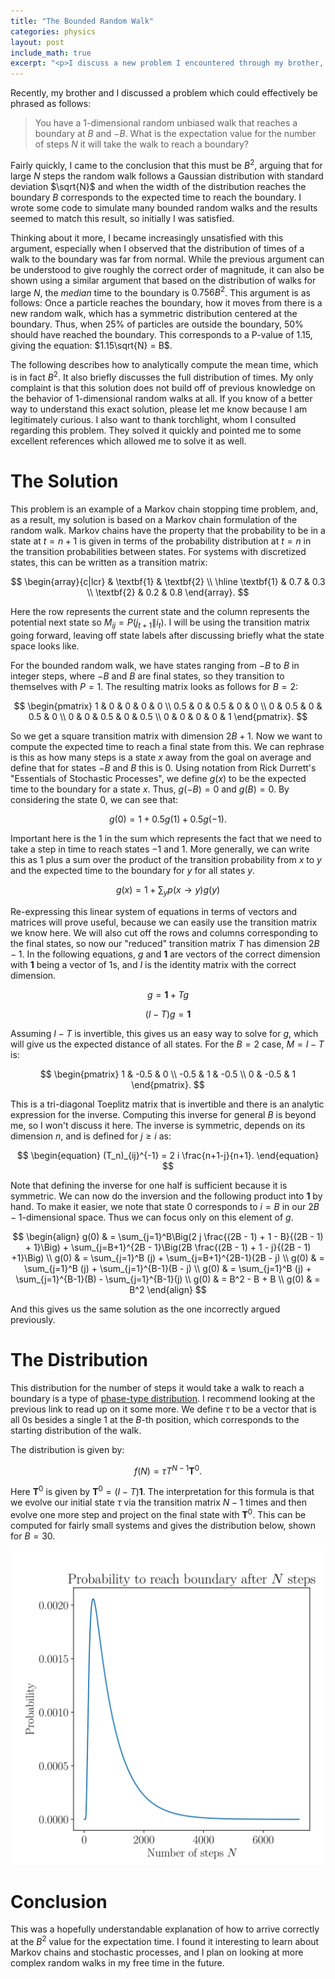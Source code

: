 ```yaml
---
title: "The Bounded Random Walk"
categories: physics
layout: post
include_math: true
excerpt: "<p>I discuss a new problem I encountered through my brother, the bounded random walk. I found that naive physics intuition gives reasonable intuition about expectation values, but I wanted to learn more about how to formally deal with such a system. In the end, I arrived at a result through some methods from stochastic processes, which I showcase here.</p>"
---
```


Recently, my brother and I discussed a problem which could effectively be phrased as follows:

> You have a 1-dimensional random unbiased walk that reaches a boundary at $B$ and $-B$. What is the expectation value for the number of steps $N$ it will take the walk to reach a boundary?

Fairly quickly, I came to the conclusion that this must be $B^2$, arguing that for large $N$ steps the random walk follows a Gaussian distribution with standard deviation $\sqrt{N}$ and when the width of the distribution reaches the boundary $B$ corresponds to the expected time to reach the boundary. I wrote some code to simulate many bounded random walks and the results seemed to match this result, so initially I was satisfied.

Thinking about it more, I became increasingly unsatisfied with this argument, especially when I observed that the distribution of times of a walk to the boundary was far from normal. While the previous argument can be understood to give roughly the correct order of magnitude, it can also be shown using a similar argument that based on the distribution of walks for large $N$, the *median* time to the boundary is $0.756B^2$. This argument is as follows: Once a particle reaches the boundary, how it moves from there is a new random walk, which has a symmetric distribution centered at the boundary. Thus, when $25$% of particles are outside the boundary, $50$% should have reached the boundary. This corresponds to a P-value of $1.15$, giving the equation: $1.15\sqrt{N} = B$.

The following describes how to analytically compute the mean time, which is in fact $B^2$. It also briefly discusses the full distribution of times. My only complaint is that this solution does not build off of previous knowledge on the behavior of 1-dimensional random walks at all. If you know of a better way to understand this exact solution, please let me know because I am legitimately curious. I also want to thank torchlight, whom I consulted regarding this problem. They solved it quickly and pointed me to some excellent references which allowed me to solve it as well.

# The Solution

This problem is an example of a Markov chain stopping time problem, and, as a result, my solution is based on a Markov chain formulation of the random walk. Markov chains have the property that the probability to be in a state at $t=n+1$ is given in terms of the probability distribution at $t=n$ in the transition probabilities between states. For systems with discretized states, this can be written as a transition matrix:

$$
\begin{array}{c|lcr}
 & \textbf{1} & \textbf{2} \\
 \hline
 \textbf{1} & 0.7 & 0.3 \\
 \textbf{2} & 0.2 & 0.8
\end{array}.
$$

Here the row represents the current state and the column represents the potential next state so $M_{ij} = P(j_{t+1}\|i_{t})$. I will be using the transition matrix going forward, leaving off state labels after discussing briefly what the state space looks like.

For the bounded random walk, we have states ranging from $-B$ to $B$ in integer steps, where $-B$ and $B$ are final states, so they transition to themselves with $P=1$. The resulting matrix looks as follows for $B=2$:

$$
\begin{pmatrix}
1 & 0 & 0 & 0 & 0 \\
0.5 & 0 & 0.5 & 0 & 0 \\
0 & 0.5 & 0 & 0.5 & 0 \\
0 & 0 & 0.5 & 0 & 0.5 \\
0 & 0 & 0 & 0 & 1
\end{pmatrix}.
$$

So we get a square transition matrix with dimension $2B + 1$. Now we want to compute the expected time to reach a final state from this. We can rephrase is this as how many steps is a state $x$ away from the goal on average and define that for states $-B$ and $B$ this is 0. Using notation from Rick Durrett's "Essentials of Stochastic Processes", we define $g(x)$ to be the expected time to the boundary for a state $x$. Thus, $g(-B)=0$ and $g(B)=0$. By considering the state $0$, we can see that:

$$
\begin{equation}
g(0) = 1 + 0.5 g(1) + 0.5 g(-1).
\end{equation}
$$

Important here is the $1$ in the sum which represents the fact that we need to take a step in time to reach states $-1$ and $1$. More generally, we can write this as $1$ plus a sum over the product of the transition probability from $x$ to $y$ and the expected time to the boundary for $y$ for all states $y$.

$$
\begin{equation}
g(x) = 1 + \sum_y p(x \to y)g(y)
\end{equation}
$$

Re-expressing this linear system of equations in terms of vectors and matrices will prove useful, because we can easily use the transition matrix we know here. We will also cut off the rows and columns corresponding to the final states, so now our "reduced" transition matrix $T$ has dimension $2B - 1$. In the following equations, $g$ and $\textbf{1}$ are vectors of the correct dimension with $\textbf{1}$ being a vector of $1$s, and $I$ is the identity matrix with the correct dimension.

$$
\begin{equation}
g = \textbf{1} + Tg
\end{equation}
$$


$$
\begin{equation}
(I - T)g = \textbf{1}
\end{equation}
$$

Assuming $I - T$ is invertible, this gives us an easy way to solve for $g$, which will give us the expected distance of all states. For the $B=2$ case, $M=I-T$ is:

$$
\begin{pmatrix}
1 & -0.5 & 0 \\
-0.5 & 1 & -0.5 \\
0 & -0.5 & 1
\end{pmatrix}.
$$

This is a tri-diagonal Toeplitz matrix that is invertible and there is an analytic expression for the inverse. Computing this inverse for general $B$ is beyond me, so I won't discuss it here. The inverse is symmetric, depends on its dimension $n$, and is defined for $j \geq i$ as:

$$
\begin{equation}
(T_n)_{ij}^{-1} = 2 i \frac{n+1-j}{n+1}.
\end{equation}
$$

Note that defining the inverse for one half is sufficient because it is symmetric. We can now do the inversion and the following product into $\textbf{1}$ by hand. To make it easier, we note that state $0$ corresponds to $i=B$ in our $2B - 1$-dimensional space. Thus we can focus only on this element of $g$.

$$
\begin{align}
g(0) & = \sum_{j=1}^B\Big(2 j \frac{(2B - 1) + 1 - B}{(2B - 1) + 1}\Big) + \sum_{j=B+1}^{2B - 1}\Big(2B \frac{(2B - 1) + 1 - j}{(2B - 1) +1}\Big) \\
g(0) & = \sum_{j=1}^B (j) + \sum_{j=B+1}^{2B-1}(2B - j) \\
g(0) & = \sum_{j=1}^B (j) + \sum_{j=1}^{B-1}(B - j) \\
g(0) & = \sum_{j=1}^B (j) + \sum_{j=1}^{B-1}(B) - \sum_{j=1}^{B-1}(j) \\
g(0) & = B^2 - B + B \\
g(0) & = B^2
\end{align}
$$

And this gives us the same solution as the one incorrectly argued previously.

# The Distribution

This distribution for the number of steps it would take a walk to reach a boundary is a type of [phase-type distribution](https://en.wikipedia.org/wiki/Discrete_phase-type_distribution). I recommend looking at the previous link to read up on it some more. We define $\tau$ to be a vector that is all $0$s besides a single $1$ at the $B$-th position, which corresponds to the starting distribution of the walk.

The distribution is given by:

$$
\begin{equation}
f(N) = \tau T^{N - 1} \textbf{T}^0.
\end{equation}
$$

Here $\textbf{T}^0$ is given by $\textbf{T}^0 = (I - T)\textbf{1}$. The interpretation for this formula is that we evolve our initial state $\tau$ via the transition matrix $N - 1$ times and then evolve one more step and project on the final state with $\textbf{T}^0$.
This can be computed for fairly small systems and gives the distribution below, shown for $B=30$.

![Distribution](/assets/images/post/2019-bounded-random-walk/distribution.svg)

# Conclusion

This was a hopefully understandable explanation of how to arrive correctly at the $B^2$ value for the expectation time. I found it interesting to learn about Markov chains and stochastic processes, and I plan on looking at more complex random walks in my free time in the future.
